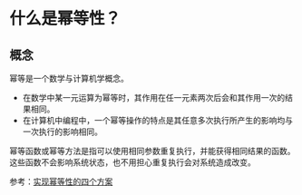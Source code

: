 # 什么是幂等性？

## 概念

幂等是一个数学与计算机学概念。

* 在数学中某一元运算为幂等时，其作用在任一元素两次后会和其作用一次的结果相同。
* 在计算机中编程中，一个幂等操作的特点是其任意多次执行所产生的影响均与一次执行的影响相同。

幂等函数或幂等方法是指可以使用相同参数重复执行，并能获得相同结果的函数。这些函数不会影响系统状态，也不用担心重复执行会对系统造成改变。

参考：[实现幂等性的四个方案](https://zhuanlan.zhihu.com/p/507706427)
